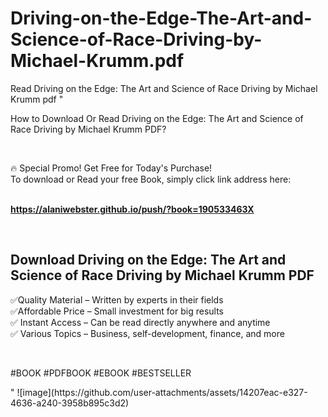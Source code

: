 # Driving-on-the-Edge-The-Art-and-Science-of-Race-Driving-by-Michael-Krumm.pdf
Read Driving on the Edge: The Art and Science of Race Driving by Michael Krumm pdf
"<p>How to Download Or Read Driving on the Edge: The Art and Science of Race Driving by Michael Krumm PDF?</p>
<p>&nbsp;</p>
<p>&#128293;  Special Promo! Get Free for Today's Purchase!<br />To download or Read your free Book, simply click link address here:&nbsp;<br />&nbsp;</p>
<p><a href=""https://alaniwebster.github.io/push/?book=190533463X""><strong>https://alaniwebster.github.io/push/?book=190533463X</strong></a></p>
<p>&nbsp;</p>
<h2>Download Driving on the Edge: The Art and Science of Race Driving by Michael Krumm PDF</h2>
<p>&#x2705;Quality Material &ndash; Written by experts in their fields<br />&#x2705;Affordable Price &ndash; Small investment for big results<br />&#x2705; Instant Access &ndash; Can be read directly anywhere and anytime<br />&#x2705; Various Topics &ndash; Business, self-development, finance, and more</p>
<p>&nbsp;</p>
<p>#BOOK #PDFBOOK #EBOOK #BESTSELLER</p>
"
![image](https://github.com/user-attachments/assets/14207eac-e327-4636-a240-3958b895c3d2)

